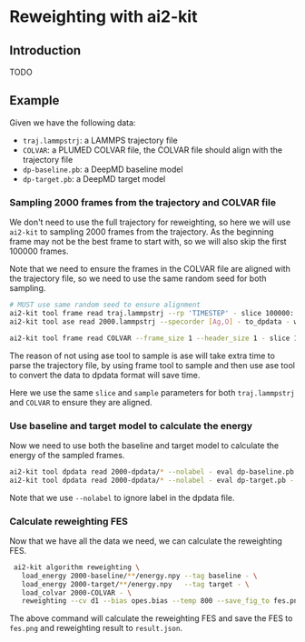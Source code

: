 # Reweighting with ai2-kit

## Introduction
TODO

## Example

Given we have the following data:
* `traj.lammpstrj`: a LAMMPS trajectory file
* `COLVAR`: a PLUMED COLVAR file, the COLVAR file should align with the trajectory file
* `dp-baseline.pb`: a DeepMD baseline model
* `dp-target.pb`: a DeepMD target model


### Sampling 2000 frames from the trajectory and COLVAR file

We don't need to use the full trajectory for reweighting, so here we will use `ai2-kit` to sampling 2000 frames from the trajectory.  As the beginning frame may not be the best frame to start with, so we will also skip the first 100000 frames.

Note that we need to ensure the frames in the COLVAR file are aligned with the trajectory file, so we need to use the same random seed for both sampling.


```bash
# MUST use same random seed to ensure alignment
ai2-kit tool frame read traj.lammpstrj --rp 'TIMESTEP' - slice 100000: - sample 2000 --method random --seed 10 - write 2000.lammpstrj 
ai2-kit tool ase read 2000.lammpstrj --specorder [Ag,O] - to_dpdata - write 2000-dpdata

ai2-kit tool frame read COLVAR --frame_size 1 --header_size 1 - slice 100000: - sample 2000 --method random --seed 10 - write 2000-colvar --keep_header
```

The reason of not using ase tool to sample is ase will take extra time to parse the trajectory file,
by using frame tool to sample and then use ase tool to convert the data to dpdata format will save time.

Here we use the same `slice` and `sample` parameters for both `traj.lammpstrj` and `COLVAR` to ensure they are aligned.

### Use baseline and target model to calculate the energy

Now we need to use both the baseline and target model to calculate the energy of the sampled frames.

```bash
ai2-kit tool dpdata read 2000-dpdata/* --nolabel - eval dp-baseline.pb - write 2000-baseline
ai2-kit tool dpdata read 2000-dpdata/* --nolabel - eval dp-target.pb - write 2000-target
```
Note that we use `--nolabel` to ignore label in the dpdata file.

### Calculate reweighting FES

Now that we have all the data we need, we can calculate the reweighting FES.

```bash
 ai2-kit algorithm reweighting \
   load_energy 2000-baseline/**/energy.npy --tag baseline - \
   load_energy 2000-target/**/energy.npy   --tag target - \
   load_colvar 2000-COLVAR - \
   reweighting --cv d1 --bias opes.bias --temp 800 --save_fig_to fes.png --save_json_to result.json
```

The above command will calculate the reweighting FES and save the FES to `fes.png` and reweighting result to `result.json`.
